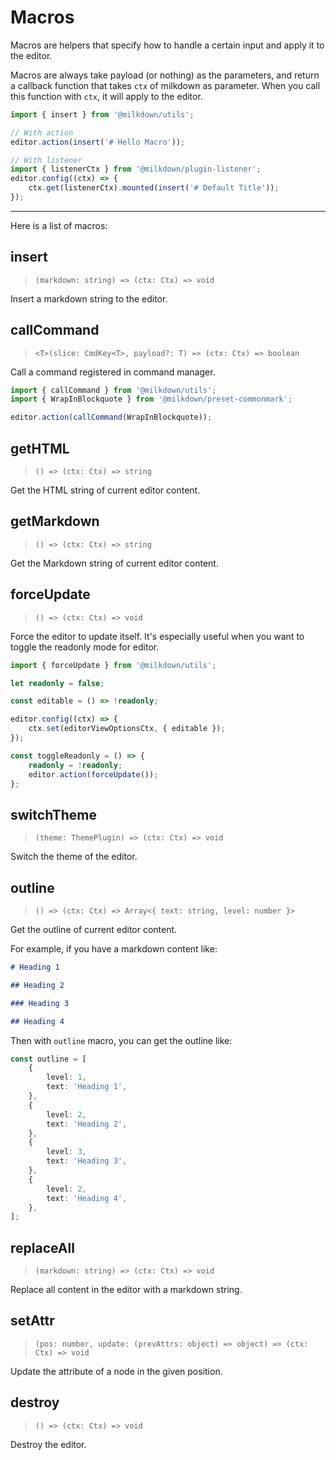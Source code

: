 # Macros

Macros are helpers that specify how to handle a certain input and apply it to the editor.

Macros are always take payload (or nothing) as the parameters,
and return a callback function that takes `ctx` of milkdown as parameter.
When you call this function with `ctx`, it will apply to the editor.

```typescript
import { insert } from '@milkdown/utils';

// With action
editor.action(insert('# Hello Macro'));

// With listener
import { listenerCtx } from '@milkdown/plugin-listener';
editor.config((ctx) => {
    ctx.get(listenerCtx).mounted(insert('# Default Title'));
});
```

---

Here is a list of macros:

## insert

> `(markdown: string) => (ctx: Ctx) => void`

Insert a markdown string to the editor.

## callCommand

> `<T>(slice: CmdKey<T>, payload?: T) => (ctx: Ctx) => boolean`

Call a command registered in command manager.

```typescript
import { callCommand } from '@milkdown/utils';
import { WrapInBlockquote } from '@milkdown/preset-commonmark';

editor.action(callCommand(WrapInBlockquote));
```

## getHTML

> `() => (ctx: Ctx) => string`

Get the HTML string of current editor content.

## getMarkdown

> `() => (ctx: Ctx) => string`

Get the Markdown string of current editor content.

## forceUpdate

> `() => (ctx: Ctx) => void`

Force the editor to update itself.
It's especially useful when you want to toggle the readonly mode for editor.

```typescript
import { forceUpdate } from '@milkdown/utils';

let readonly = false;

const editable = () => !readonly;

editor.config((ctx) => {
    ctx.set(editorViewOptionsCtx, { editable });
});

const toggleReadonly = () => {
    readonly = !readonly;
    editor.action(forceUpdate());
};
```

## switchTheme

> `(theme: ThemePlugin) => (ctx: Ctx) => void`

Switch the theme of the editor.

## outline

> `() => (ctx: Ctx) => Array<{ text: string, level: number }>`

Get the outline of current editor content.

For example, if you have a markdown content like:

```markdown
# Heading 1

## Heading 2

### Heading 3

## Heading 4
```

Then with `outline` macro, you can get the outline like:

```typescript
const outline = [
    {
        level: 1,
        text: 'Heading 1',
    },
    {
        level: 2,
        text: 'Heading 2',
    },
    {
        level: 3,
        text: 'Heading 3',
    },
    {
        level: 2,
        text: 'Heading 4',
    },
];
```

## replaceAll

> `(markdown: string) => (ctx: Ctx) => void`

Replace all content in the editor with a markdown string.

## setAttr

> `(pos: number, update: (prevAttrs: object) => object) => (ctx: Ctx) => void`

Update the attribute of a node in the given position.

## destroy

> `() => (ctx: Ctx) => void`

Destroy the editor.
